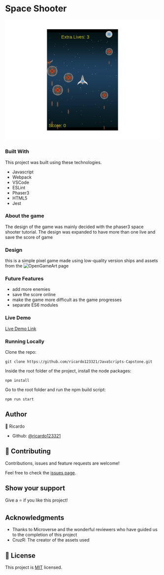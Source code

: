 # Space Shooter

![screenshot](./screenshot.png)

### Built With
This project was built using these technologies.

* Javascript
* Webpack
* VSCode
* ESLint
* Phaser3
* HTML5
* Jest

### About the game

The design of the game was mainly decided with the phaser3 space shooter tutorial. The design was expanded to have more than one live and save the score of game 

### Design

this is a simple pixel game made using low-quality version ships and assets from the ![OpenGameArt](https://opengameart.org/) page

### Future Features

* add more enemies
* save the score online
* make the game more difficult as the game progresses
* separate ES6 modules

### Live Demo

[Live Demo Link](https://jvcapstone.herokuapp.com/)

### Running Locally

Clone the repo:
```
git clone https://github.com/ricardo123321/JavaScripts-Capstone.git
```
Inside the root folder of the project, install the node packages:
```
npm install
```
Go to the root folder and run the npm build script:
```
npm run start
```
## Author

👤 Ricardo

- Github: [@ricardo123321](https://github.com/ricardo123321)

## 🤝 Contributing

Contributions, issues and feature requests are welcome!

Feel free to check the [issues page](issues/).

## Show your support

Give a ⭐️ if you like this project!

## Acknowledgments

- Thanks to Microverse and the wonderful reviewers who have guided us to the completion of this project
- CruzR: The creator of the assets used


## 📝 License

This project is [MIT](lic.url) licensed.
 
